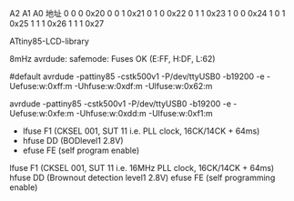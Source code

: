 A2	A1	A0	地址
0	0	0	0x20
0	0	1	0x21
0	1	0	0x22
0	1	1	0x23
1	0	0	0x24
1	0	1	0x25
1	1	1	0x26
1	1	1	0x27


ATtiny85-LCD-library


8mHz
avrdude: safemode: Fuses OK (E:FF, H:DF, L:62)


#default
avrdude -pattiny85 -cstk500v1 -P/dev/ttyUSB0 -b19200 -e -Uefuse:w:0xff:m -Uhfuse:w:0xdf:m -Ulfuse:w:0x62:m

avrdude -pattiny85 -cstk500v1 -P/dev/ttyUSB0 -b19200 -e -Uefuse:w:0xfe:m -Uhfuse:w:0xdd:m -Ulfuse:w:0xf1:m


* lfuse  F1 (CKSEL 001, SUT 11 i.e. PLL clock, 16CK/14CK + 64ms)
* hfuse  DD (BODlevel1 2.8V)
* efuse  FE (self program enable)


lfuse  F1 (CKSEL 001, SUT 11 i.e. 16MHz PLL clock, 16CK/14CK + 64ms)
hfuse  DD (Brownout detection level1 2.8V)
efuse  FE (self programming enable)
